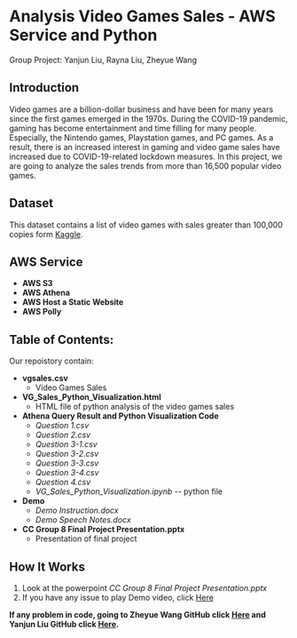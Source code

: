# Analysis Video Games Sales - AWS Service and Python
Group Project: Yanjun Liu, Rayna Liu, Zheyue Wang

## Introduction
Video games are a billion-dollar business and have been for many years since the first games emerged in the 1970s. During the COVID-19 pandemic, gaming has become entertainment and time filling for many people. Especially, the Nintendo games, Playstation games, and PC games. As a result,  there is an increased interest in gaming and video game sales have increased due to COVID-19-related lockdown measures. In this project, we are going to analyze the sales trends from more than 16,500 popular video games.

## Dataset
This dataset contains a list of video games with sales greater than 100,000 copies form [Kaggle](https://www.kaggle.com/gregorut/videogamesales).

## AWS Service
* **AWS S3**
* **AWS Athena**
* **AWS Host a Static Website**
* **AWS Polly**

## Table of Contents:
Our repoistory contain:
* **vgsales.csv**
  * Video Games Sales
* **VG_Sales_Python_Visualization.html**
  * HTML file of python analysis of the video games sales
* **Athena Query Result and Python Visualization Code**
  * *Question 1.csv*
  * *Question 2.csv*
  * *Question 3-1.csv*
  * *Question 3-2.csv*
  * *Question 3-3.csv*
  * *Question 3-4.csv*
  * *Question 4.csv*
  * *VG_Sales_Python_Visualization.ipynb* -- python file
* **Demo**
  * *Demo Instruction.docx*
  * *Demo Speech Notes.docx*
* **CC Group 8 Final Project Presentation.pptx**
  * Presentation of final project

## How It Works
 1. Look at the powerpoint *CC Group 8 Final Project Presentation.pptx*
 2. If you have any issue to play Demo video, click [Here](https://youtu.be/x8gHLyS3zSw)

 **If any problem in code, going to Zheyue Wang GitHub click [Here](https://github.com/zheyue/DATS_6450_Cloud_Computing_AWS_Final_Project) and Yanjun Liu GitHub click [Here](https://github.com/Naomi3024/DATS_6450_Cloud_Computing_AWS_Final_Project).**
